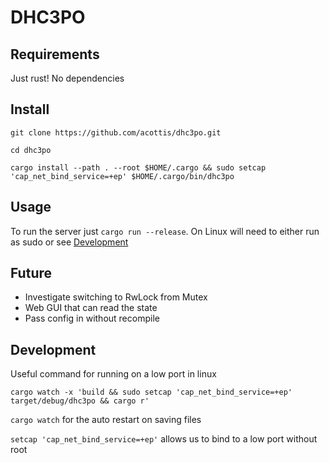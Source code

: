 # DHC3PO

## Requirements

Just rust! No dependencies

## Install

`git clone https://github.com/acottis/dhc3po.git`

`cd dhc3po`

`cargo install --path . --root $HOME/.cargo && sudo setcap 'cap_net_bind_service=+ep' $HOME/.cargo/bin/dhc3po`

## Usage

To run the server just `cargo run --release`. On Linux will need to either run as sudo 
or see [Development](#Development)

## Future

* Investigate switching to RwLock from Mutex
* Web GUI that can read the state
* Pass config in without recompile

## Development

Useful command for running on a low port in linux

`cargo watch -x 'build && sudo setcap 'cap_net_bind_service=+ep' target/debug/dhc3po && cargo r'`

`cargo watch` for the auto restart on saving files

`setcap 'cap_net_bind_service=+ep'` allows us to bind to a low port without root
